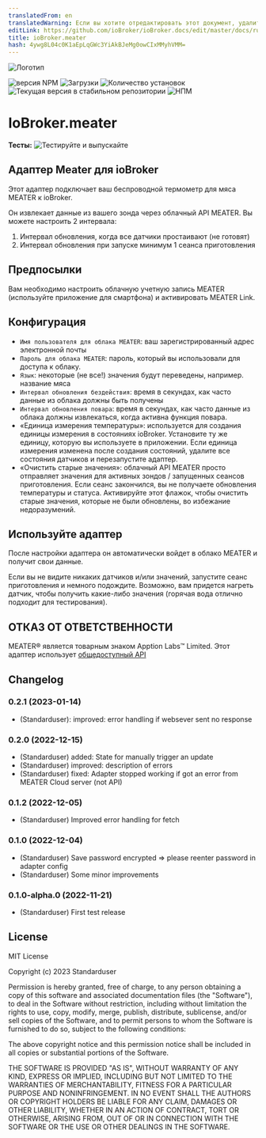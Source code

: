 ```yaml
---
translatedFrom: en
translatedWarning: Если вы хотите отредактировать этот документ, удалите поле «translatedFrom», в противном случае этот документ будет снова автоматически переведен
editLink: https://github.com/ioBroker/ioBroker.docs/edit/master/docs/ru/adapterref/iobroker.meater/README.md
title: ioBroker.meater
hash: 4ywg8L04c0K1aEpLqGWc3YiAkBJeMg0owCIxMMyhVMM=
---
```

![Логотип](../../../en/adapterref/iobroker.meater/admin/meater.png)

![версия NPM](https://img.shields.io/npm/v/iobroker.meater.svg)
![Загрузки](https://img.shields.io/npm/dm/iobroker.meater.svg)
![Количество установок](https://iobroker.live/badges/meater-installed.svg)
![Текущая версия в стабильном репозитории](https://iobroker.live/badges/meater-stable.svg)
![НПМ](https://nodei.co/npm/iobroker.meater.png?downloads=true)

# IoBroker.meater
**Тесты:** ![Тестируйте и выпускайте](https://github.com/Standarduser/ioBroker.meater/workflows/Test%20and%20Release/badge.svg)

## Адаптер Meater для ioBroker
Этот адаптер подключает ваш беспроводной термометр для мяса MEATER к ioBroker.

Он извлекает данные из вашего зонда через облачный API MEATER. Вы можете настроить 2 интервала:

1. Интервал обновления, когда все датчики простаивают (не готовят)
2. Интервал обновления при запуске минимум 1 сеанса приготовления

## Предпосылки
Вам необходимо настроить облачную учетную запись MEATER (используйте приложение для смартфона) и активировать MEATER Link.

## Конфигурация
- `Имя пользователя для облака MEATER`: ваш зарегистрированный адрес электронной почты
- `Пароль для облака MEATER`: пароль, который вы использовали для доступа к облаку.
- `Язык`: некоторые (не все!) значения будут переведены, например. название мяса
- `Интервал обновления бездействия`: время в секундах, как часто данные из облака должны быть получены
- `Интервал обновления повара`: время в секундах, как часто данные из облака должны извлекаться, когда активна функция повара.
- «Единица измерения температуры»: используется для создания единицы измерения в состояниях ioBroker. Установите ту же единицу, которую вы используете в приложении. Если единица измерения изменена после создания состояний, удалите все состояния датчиков и перезапустите адаптер.
- «Очистить старые значения»: облачный API MEATER просто отправляет значения для активных зондов / запущенных сеансов приготовления. Если сеанс закончился, вы не получаете обновления температуры и статуса. Активируйте этот флажок, чтобы очистить старые значения, которые не были обновлены, во избежание недоразумений.

## Используйте адаптер
После настройки адаптера он автоматически войдет в облако MEATER и получит свои данные.

Если вы не видите никаких датчиков и/или значений, запустите сеанс приготовления и немного подождите. Возможно, вам придется нагреть датчик, чтобы получить какие-либо значения (горячая вода отлично подходит для тестирования).

## ОТКАЗ ОТ ОТВЕТСТВЕННОСТИ
MEATER® является товарным знаком Apption Labs™ Limited.
Этот адаптер использует [общедоступный API](https://github.com/apption-labs/meater-cloud-public-rest-api)

## Changelog

<!--
	Placeholder for the next version (at the beginning of the line):
	### **WORK IN PROGRESS**
-->
### 0.2.1 (2023-01-14)

-   (Standarduser): improved: error handling if websever sent no response

### 0.2.0 (2022-12-15)

-   (Standarduser) added: State for manually trigger an update
-   (Standarduser) improved: description of errors
-   (Standarduser) fixed: Adapter stopped working if got an error from MEATER Cloud server (not API)

### 0.1.2 (2022-12-05)

-   (Standarduser) Improved error handling for fetch

### 0.1.0 (2022-12-04)

-   (Standarduser) Save password encrypted => please reenter password in adapter config
-   (Standarduser) Some minor improvements

### 0.1.0-alpha.0 (2022-11-21)

-   (Standarduser) First test release

## License

MIT License

Copyright (c) 2023 Standarduser

Permission is hereby granted, free of charge, to any person obtaining a copy
of this software and associated documentation files (the "Software"), to deal
in the Software without restriction, including without limitation the rights
to use, copy, modify, merge, publish, distribute, sublicense, and/or sell
copies of the Software, and to permit persons to whom the Software is
furnished to do so, subject to the following conditions:

The above copyright notice and this permission notice shall be included in all
copies or substantial portions of the Software.

THE SOFTWARE IS PROVIDED "AS IS", WITHOUT WARRANTY OF ANY KIND, EXPRESS OR
IMPLIED, INCLUDING BUT NOT LIMITED TO THE WARRANTIES OF MERCHANTABILITY,
FITNESS FOR A PARTICULAR PURPOSE AND NONINFRINGEMENT. IN NO EVENT SHALL THE
AUTHORS OR COPYRIGHT HOLDERS BE LIABLE FOR ANY CLAIM, DAMAGES OR OTHER
LIABILITY, WHETHER IN AN ACTION OF CONTRACT, TORT OR OTHERWISE, ARISING FROM,
OUT OF OR IN CONNECTION WITH THE SOFTWARE OR THE USE OR OTHER DEALINGS IN THE
SOFTWARE.
